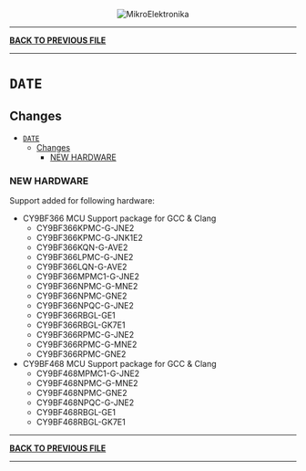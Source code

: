 <p align="center">
  <img src="http://www.mikroe.com/img/designs/beta/logo_small.png?raw=true" alt="MikroElektronika"/>
</p>

---

**[BACK TO PREVIOUS FILE](../changelog.md)**

---

# `DATE`

## Changes

- [`DATE`](#date)
  - [Changes](#changes)
    - [NEW HARDWARE](#new-hardware)

### NEW HARDWARE

Support added for following hardware:

+ CY9BF366 MCU Support package for GCC & Clang
  + CY9BF366KPMC-G-JNE2
  + CY9BF366KPMC-G-JNK1E2
  + CY9BF366KQN-G-AVE2
  + CY9BF366LPMC-G-JNE2
  + CY9BF366LQN-G-AVE2
  + CY9BF366MPMC1-G-JNE2
  + CY9BF366NPMC-G-MNE2
  + CY9BF366NPMC-GNE2
  + CY9BF366NPQC-G-JNE2
  + CY9BF366RBGL-GE1
  + CY9BF366RBGL-GK7E1
  + CY9BF366RPMC-G-JNE2
  + CY9BF366RPMC-G-MNE2
  + CY9BF366RPMC-GNE2
+ CY9BF468 MCU Support package for GCC & Clang
  + CY9BF468MPMC1-G-JNE2
  + CY9BF468NPMC-G-MNE2
  + CY9BF468NPMC-GNE2
  + CY9BF468NPQC-G-JNE2
  + CY9BF468RBGL-GE1
  + CY9BF468RBGL-GK7E1

---

**[BACK TO PREVIOUS FILE](../changelog.md)**

---
